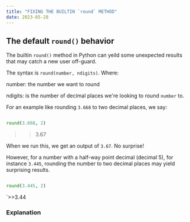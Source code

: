 ```yaml
---
title: "FIXING THE BUILTIN `round` METHOD"
date: 2023-05-28
---
```

## The default `round()` behavior
The builtin `round()` method in Python can yeild some unexpected results that may catch a new user off-guard.

The syntax is `round(number, ndigits)`. Where:

number: the number we want to round

ndigits: is the number of decimal places we're looking to round `number` to.

For an example like rounding `3.668` to two decimal places, we say:
```python

round(3.668, 2)
```
>>3.67

When we run this, we get an output of `3.67`. No surprise!

However, for a number with a half-way point decimal (decimal 5), for instance `3.445`, rounding the number to two decimal places may yield surprising results.

```python

round(3.445, 2)
```
`>>3.44

### Explanation
